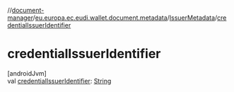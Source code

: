 //[document-manager](../../../index.md)/[eu.europa.ec.eudi.wallet.document.metadata](../index.md)/[IssuerMetadata](index.md)/[credentialIssuerIdentifier](credential-issuer-identifier.md)

# credentialIssuerIdentifier

[androidJvm]\
val [credentialIssuerIdentifier](credential-issuer-identifier.md): [String](https://kotlinlang.org/api/latest/jvm/stdlib/kotlin-stdlib/kotlin/-string/index.html)
